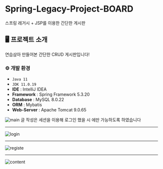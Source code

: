 # Spring-Legacy-Project-BOARD
스프링 레거시 + JSP를 이용한 간단한 게시판


## 🖥️ 프로젝트 소개
연습삼아 만들어본 간단한 CRUD 게시판입니다!
<br>

### ⚙️ 개발 환경
- `Java 11`
- `JDK 11.0.19`
- **IDE** : IntelliJ IDEA
- **Framework** : Spring Framework 5.3.20
- **Database** : MySQL 8.0.22
- **ORM** : Mybatis
- **Web-Server** : Apache Tomcat 9.0.65

![main](https://github.com/Ryuintae/SpringBoard/assets/101119025/d355b77c-764c-46ef-90b0-3aeb357f4bdf)
글 작성은 세션을 이용해 로그인 했을 시 에만 가능하도록 하였습니다
<hr>

![login](https://github.com/Ryuintae/SpringBoard/assets/101119025/10b5fdab-7b1e-445c-a565-6852b53947ab)
<hr>

![registe](https://github.com/Ryuintae/SpringBoard/assets/101119025/00dc7bf9-84ce-4e65-b524-be913513637a)
<hr>

![content](https://github.com/Ryuintae/SpringBoard/assets/101119025/647e5f40-99bc-4ed8-abb0-2fce413ce098)
